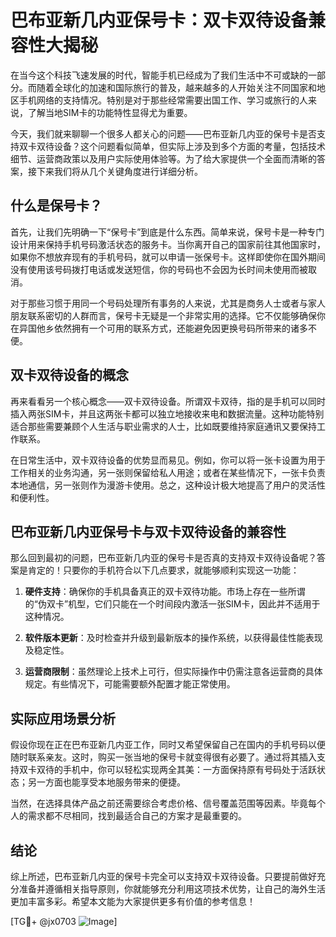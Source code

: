 # 巴布亚新几内亚保号卡：双卡双待设备兼容性大揭秘

在当今这个科技飞速发展的时代，智能手机已经成为了我们生活中不可或缺的一部分。而随着全球化的加速和国际旅行的普及，越来越多的人开始关注不同国家和地区手机网络的支持情况。特别是对于那些经常需要出国工作、学习或旅行的人来说，了解当地SIM卡的功能特性显得尤为重要。

今天，我们就来聊聊一个很多人都关心的问题——巴布亚新几内亚的保号卡是否支持双卡双待设备？这个问题看似简单，但实际上涉及到多个方面的考量，包括技术细节、运营商政策以及用户实际使用体验等。为了给大家提供一个全面而清晰的答案，接下来我们将从几个关键角度进行详细分析。

## 什么是保号卡？

首先，让我们先明确一下“保号卡”到底是什么东西。简单来说，保号卡是一种专门设计用来保持手机号码激活状态的服务卡。当你离开自己的国家前往其他国家时，如果你不想放弃现有的手机号码，就可以申请一张保号卡。这样即使你在国外期间没有使用该号码拨打电话或发送短信，你的号码也不会因为长时间未使用而被取消。

对于那些习惯于用同一个号码处理所有事务的人来说，尤其是商务人士或者与家人朋友联系密切的人群而言，保号卡无疑是一个非常实用的选择。它不仅能够确保你在异国他乡依然拥有一个可用的联系方式，还能避免因更换号码所带来的诸多不便。

## 双卡双待设备的概念

再来看看另一个核心概念——双卡双待设备。所谓双卡双待，指的是手机可以同时插入两张SIM卡，并且这两张卡都可以独立地接收来电和数据流量。这种功能特别适合那些需要兼顾个人生活与职业需求的人士，比如既要维持家庭通讯又要保持工作联系。

在日常生活中，双卡双待设备的优势显而易见。例如，你可以将一张卡设置为用于工作相关的业务沟通，另一张则保留给私人用途；或者在某些情况下，一张卡负责本地通信，另一张则作为漫游卡使用。总之，这种设计极大地提高了用户的灵活性和便利性。

## 巴布亚新几内亚保号卡与双卡双待设备的兼容性

那么回到最初的问题，巴布亚新几内亚的保号卡是否真的支持双卡双待设备呢？答案是肯定的！只要你的手机符合以下几点要求，就能够顺利实现这一功能：

1. **硬件支持**：确保你的手机具备真正的双卡双待功能。市场上存在一些所谓的“伪双卡”机型，它们只能在一个时间段内激活一张SIM卡，因此并不适用于这种情况。
   
2. **软件版本更新**：及时检查并升级到最新版本的操作系统，以获得最佳性能表现及稳定性。
   
3. **运营商限制**：虽然理论上技术上可行，但实际操作中仍需注意各运营商的具体规定。有些情况下，可能需要额外配置才能正常使用。

## 实际应用场景分析

假设你现在正在巴布亚新几内亚工作，同时又希望保留自己在国内的手机号码以便随时联系亲友。这时，购买一张当地的保号卡就变得很有必要了。通过将其插入支持双卡双待的手机中，你可以轻松实现两全其美：一方面保持原有号码处于活跃状态；另一方面也能享受本地服务带来的便捷。

当然，在选择具体产品之前还需要综合考虑价格、信号覆盖范围等因素。毕竟每个人的需求都不尽相同，找到最适合自己的方案才是最重要的。

## 结论

综上所述，巴布亚新几内亚的保号卡完全可以支持双卡双待设备。只要提前做好充分准备并遵循相关指导原则，你就能够充分利用这项技术优势，让自己的海外生活更加丰富多彩。希望本文能为大家提供更多有价值的参考信息！

[TG💪+ @jx0703 ![Image](https://github.com/user-attachments/assets/dbca1d08-cadb-493c-b0ec-ad6f7a83f270)]